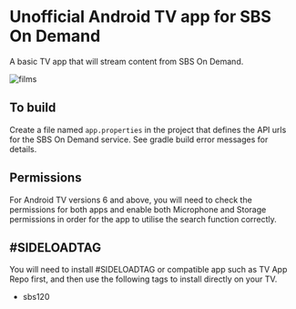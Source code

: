 # Unofficial Android TV app for SBS On Demand
A basic TV app that will stream content from SBS On Demand. 

![films](docs/sbs-films.jpg)

To build
--------
Create a file named `app.properties` in the project that defines the API urls for the SBS On Demand service.
See gradle build error messages for details.

Permissions
-----------
For Android TV versions 6 and above, you will need to check the permissions for both apps and enable both Microphone and Storage permissions in order for the app to utilise the search function correctly.

&#35;SIDELOADTAG
------------
You will need to install &#35;SIDELOADTAG or compatible app such as TV App Repo first, and then use the following tags to install directly on your TV.
- sbs120
